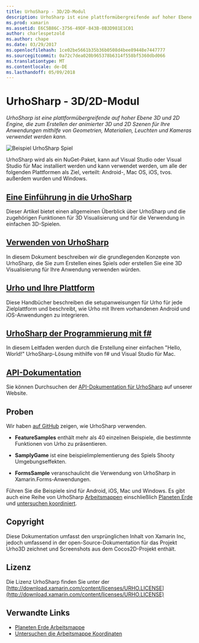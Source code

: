 ```yaml
---
title: UrhoSharp - 3D/2D-Modul
description: UrhoSharp ist eine plattformübergreifende auf hoher Ebene 3D und 2D Engine, die zum Erstellen der animierter 3D und 2D Szenen für Ihre Anwendungen mithilfe von Geometrien, Materialien, Leuchten und Kameras verwendet werden kann.
ms.prod: xamarin
ms.assetid: E6C5B86C-3756-49DF-843B-0B3D981E1C01
author: charlespetzold
ms.author: chape
ms.date: 03/29/2017
ms.openlocfilehash: 1ce02be5661b35b36b0508d4bee89448e7447777
ms.sourcegitcommit: 0a72c7dea020b965378b6314f558bf5360dbd066
ms.translationtype: MT
ms.contentlocale: de-DE
ms.lasthandoff: 05/09/2018
---
```

# <a name="urhosharp---3d2d-engine"></a>UrhoSharp - 3D/2D-Modul

_UrhoSharp ist eine plattformübergreifende auf hoher Ebene 3D und 2D Engine, die zum Erstellen der animierter 3D und 2D Szenen für Ihre Anwendungen mithilfe von Geometrien, Materialien, Leuchten und Kameras verwendet werden kann._

![Beispiel UrhoSharp Spiel](images/video.gif)

UrhoSharp wird als ein NuGet-Paket, kann auf Visual Studio oder Visual Studio für Mac installiert werden und kann verwendet werden, um alle der folgenden Plattformen als Ziel, verteilt: Android-, Mac OS, iOS, tvos. außerdem wurden und Windows.

## <a name="an-introduction-to-urhosharpgraphics-gamesurhosharpintroductionmd"></a>[Eine Einführung in die UrhoSharp](~/graphics-games/urhosharp/introduction.md)

Dieser Artikel bietet einen allgemeinen Überblick über UrhoSharp und die zugehörigen Funktionen für 3D Visualisierung und für die Verwendung in einfachen 3D-Spielen.

## <a name="using-urhosharpgraphics-gamesurhosharpusingmd"></a>[Verwenden von UrhoSharp](~/graphics-games/urhosharp/using.md)

In diesem Dokument beschreiben wir die grundlegenden Konzepte von UrhoSharp, die Sie zum Erstellen eines Spiels oder erstellen Sie eine 3D Visualisierung für Ihre Anwendung verwenden würden.

## <a name="urho-and-your-platformgraphics-gamesurhosharpplatformindexmd"></a>[Urho und Ihre Plattform](~/graphics-games/urhosharp/platform/index.md)

Diese Handbücher beschreiben die setupanweisungen für Urho für jede Zielplattform und beschreibt, wie Urho mit Ihrem vorhandenen Android und iOS-Anwendungen zu integrieren.

## <a name="programming-urhosharp-with-fgraphics-gamesurhosharpfsharpmd"></a>[UrhoSharp der Programmierung mit f#](~/graphics-games/urhosharp/fsharp.md)

In diesem Leitfaden werden durch die Erstellung einer einfachen "Hello, World!" UrhoSharp-Lösung mithilfe von f# und Visual Studio für Mac.

## <a name="api-documentationhttpsdeveloperxamarincomapirooturho"></a>[API-Dokumentation](https://developer.xamarin.com/api/root/Urho/)

Sie können Durchsuchen der [API-Dokumentation für UrhoSharp](https://developer.xamarin.com/api/root/Urho/) auf unserer Website.

## <a name="samples"></a>Proben

Wir haben [auf GitHub](http://github.com/xamarin/urho-samples) zeigen, wie UrhoSharp verwenden.

- **FeatureSamples** enthält mehr als 40 einzelnen Beispiele, die bestimmte Funktionen von Urho zu präsentieren.

- **SamplyGame** ist eine beispielimplementierung des Spiels Shooty Umgebungseffekten.

- **FormsSample** veranschaulicht die Verwendung von UrhoSharp in Xamarin.Forms-Anwendungen.

Führen Sie die Beispiele sind für Android, iOS, Mac und Windows.
Es gibt auch eine Reihe von UrhoSharp [Arbeitsmappen](https://developer.xamarin.com/workbooks/) einschließlich [Planeten Erde](https://developer.xamarin.com/workbooks/graphics/urhosharp/planetearth/planetearth.workbook) und [untersuchen koordiniert](https://developer.xamarin.com/workbooks/graphics/urhosharp/coordinates/ExploringUrhoCoordinates.workbook).

## <a name="copyright"></a>Copyright

Diese Dokumentation umfasst den ursprünglichen Inhalt von Xamarin Inc, jedoch umfassend in der open-Source-Dokumentation für das Projekt Urho3D zeichnet und Screenshots aus dem Cocos2D-Projekt enthält.

## <a name="license"></a>Lizenz

Die Lizenz UrhoSharp finden Sie unter der [http://download.xamarin.com/content/licenses/URHO.LICENSE](http://download.xamarin.com/content/licenses/URHO.LICENSE)

## <a name="related-links"></a>Verwandte Links

- [Planeten Erde Arbeitsmappe](https://developer.xamarin.com/workbooks/graphics/urhosharp/planetearth/planetearth.workbook)
- [Untersuchen die Arbeitsmappe Koordinaten](https://developer.xamarin.com/workbooks/graphics/urhosharp/coordinates/ExploringUrhoCoordinates.workbook)
